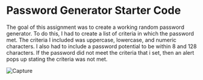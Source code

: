 # Password Generator Starter Code
The goal of this assignment was to create a working random password generator. To do this, I had to create a list of criteria in which the password met. The criteria I included was uppercase, lowercase, and numeric characters. I also had to include a password potential to be within 8 and 128 characters. If the password did not meet the criteria that i set, then an alert pops up stating the criteria was not met.



![Capture](https://user-images.githubusercontent.com/108300721/180874195-1e2e2c20-19c6-451d-a887-052e01edbbe2.JPG)
